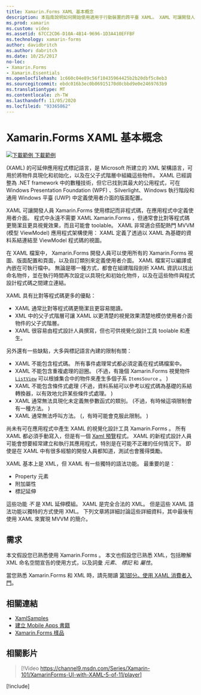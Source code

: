 ```yaml
---
title: Xamarin.Forms XAML 基本概念
description: 本指南說明如何開始使用適用于行動裝置的跨平臺 XAML。 XAML 可讓開發人員 Xamarin.Forms 使用標記而非程式碼，在應用程式中定義使用者介面。
ms.prod: xamarin
ms.custom: video
ms.assetid: 67CC2CD6-D10A-4B14-9696-1D3A410EFFBF
ms.technology: xamarin-forms
author: davidbritch
ms.author: dabritch
ms.date: 10/25/2017
no-loc:
- Xamarin.Forms
- Xamarin.Essentials
ms.openlocfilehash: 1c660c04e89c56f10435964425b2b20dbf5c8eb3
ms.sourcegitcommit: ebdc016b3ec0b06915170d0cbbd9e0e2469763b9
ms.translationtype: MT
ms.contentlocale: zh-TW
ms.lasthandoff: 11/05/2020
ms.locfileid: "93365862"
---
```

# <a name="xamarinforms-xaml-basics"></a>Xamarin.Forms XAML 基本概念

[![下載範例](~/media/shared/download.png) 下載範例](/samples/xamarin/xamarin-forms-samples/xamlsamples)

 (XAML) 的可延伸應用程式標記語言，是 Microsoft 所建立的 XML 架構語言，可用於將物件具現化和初始化，以及在父子式階層中組織這些物件。 XAML 已經調整為 .NET framework 中的數種技術，但它已找到其最大的公用程式，可在 Windows Presentation Foundation (WPF) 、Silverlight、Windows 執行階段和通用 Windows 平臺 (UWP) 中定義使用者介面的版面配置。

XAML 可讓開發人員 Xamarin.Forms 使用標記而非程式碼，在應用程式中定義使用者介面。 程式中永遠不需要 XAML Xamarin.Forms ，但通常會比對等程式碼更簡潔且更具視覺效果，而且可能會 toolable。 XAML 非常適合搭配熱門 MVVM (模型 ViewModel) 應用程式架構使用： XAML 定義了透過以 XAML 為基礎的資料系結連結至 ViewModel 程式碼的視圖。

在 XAML 檔案中， Xamarin.Forms 開發人員可以使用所有的 Xamarin.Forms 視圖、版面配置和頁面，以及自訂類別來定義使用者介面。 XAML 檔案可以編譯或內嵌在可執行檔中。 無論是哪一種方式，都會在組建階段剖析 XAML 資訊以找出命名物件，並在執行時間再次設定以具現化和初始化物件，以及在這些物件與程式設計程式碼之間建立連結。

XAML 具有比對等程式碼更多的優點：

- XAML 通常比對等程式碼更簡潔且更容易閱讀。
- XML 中的父子式階層可讓 XAML 以更清楚的視覺效果清楚地模仿使用者介面物件的父子式階層。
- XAML 很容易由程式設計人員撰寫，但也可供視覺化設計工具 toolable 和產生。

另外還有一些缺點，大多與標記語言內建的限制有關：

- XAML 不能包含程式碼。 所有事件處理常式都必須定義在程式碼檔案中。
- XAML 不能包含重複處理的迴圈。  (不過，有幾個 Xamarin.Forms 視覺物件  [`ListView`](xref:Xamarin.Forms.ListView) 可以根據集合中的物件來產生多個子系 `ItemsSource` 。 ) 
- XAML 不能包含條件式處理 (不過，資料系結可以參考以程式碼為基礎的系結轉換器，以有效地允許某些條件式處理。 ) 
- XAML 通常無法具現化未定義無參數函式的類別。  (不過，有時候這項限制會有一種方法。 ) 
- XAML 通常無法呼叫方法。  (，有時可能會克服此限制。 ) 

尚未有可在應用程式中產生 XAML 的視覺化設計工具 Xamarin.Forms 。 所有 XAML 都必須手動寫入，但是有一個 [Xaml 預覽](~/xamarin-forms/xaml/xaml-previewer/index.md)程式。 XAML 的新程式設計人員可能會想要經常建立和執行其應用程式，特別是在可能不正確的任何情況下。 即使是在 XAML 中有很多經驗的開發人員都知道，測試也會獲得獎勵。

XAML 基本上是 XML，但 XAML 有一些獨特的語法功能。 最重要的是：

- Property 元素
- 附加屬性
- 標記延伸

這些功能 *不* 是 XML 延伸模組。 XAML 是完全合法的 XML。 但是這些 XAML 語法功能以獨特的方式使用 XML。 下列文章將詳細討論這些詳細資料，其中最後有使用 XAML 來實現 MVVM 的簡介。

## <a name="requirements"></a>需求

本文假設您已熟悉使用 Xamarin.Forms 。 本文也假設您已熟悉 XML，包括瞭解 XML 命名空間宣告的使用方式，以及詞彙 *元素*、 *標記* 和 *屬性*。

當您熟悉 Xamarin.Forms 和 XML 時，請先閱讀 [第1部分。使用 XAML 消費者入門](~/xamarin-forms/xaml/xaml-basics/get-started-with-xaml.md)。

## <a name="related-links"></a>相關連結

- [XamlSamples](/samples/xamarin/xamarin-forms-samples/xamlsamples)
- [建立 Mobile Apps 書籍](~/xamarin-forms/creating-mobile-apps-xamarin-forms/index.md)
- [Xamarin.Forms 樣品](/samples/browse/?products=xamarin&term=Xamarin.Forms)

## <a name="related-video"></a>相關影片

> [!Video https://channel9.msdn.com/Series/Xamarin-101/XamarinForms-UI-with-XAML-5-of-11/player]

[!include[](~/essentials/includes/xamarin-show-essentials.md)]